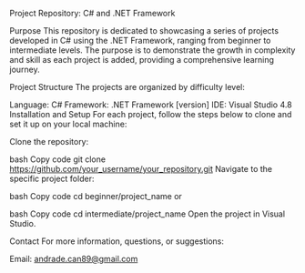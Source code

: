 Project Repository: C# and .NET Framework

Purpose
This repository is dedicated to showcasing a series of projects developed in C# using the .NET Framework, ranging from beginner to intermediate levels. The purpose is to demonstrate the growth in complexity and skill as each project is added, providing a comprehensive learning journey.

Project Structure
The projects are organized by difficulty level:


Language: C#
Framework: .NET Framework [version]
IDE: Visual Studio 4.8
Installation and Setup
For each project, follow the steps below to clone and set it up on your local machine:

Clone the repository:

bash
Copy code
git clone https://github.com/your_username/your_repository.git
Navigate to the specific project folder:

bash
Copy code
cd beginner/project_name
or

bash
Copy code
cd intermediate/project_name
Open the project in Visual Studio.


Contact
For more information, questions, or suggestions:

Email: andrade.can89@gmail.com

